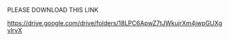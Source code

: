 PLEASE DOWNLOAD THIS LINK

https://drive.google.com/drive/folders/18LPC6ApwZ7tJWkujrXm4jwpGUXgvlrvX
